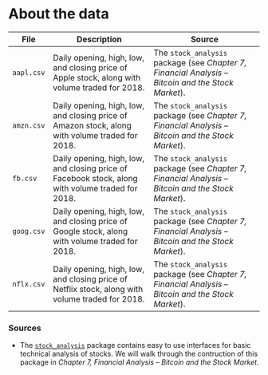 # About the data

| File | Description | Source |
| --- | --- | --- |
| `aapl.csv` | Daily opening, high, low, and closing price of Apple stock, along with volume traded for 2018. | The `stock_analysis` package (see *Chapter 7, Financial Analysis &ndash; Bitcoin and the Stock Market*). |
| `amzn.csv` | Daily opening, high, low, and closing price of Amazon stock, along with volume traded for 2018. | The `stock_analysis` package (see *Chapter 7, Financial Analysis &ndash; Bitcoin and the Stock Market*). |
| `fb.csv` | Daily opening, high, low, and closing price of Facebook stock, along with volume traded for 2018. | The `stock_analysis` package (see *Chapter 7, Financial Analysis &ndash; Bitcoin and the Stock Market*). |
| `goog.csv` | Daily opening, high, low, and closing price of Google stock, along with volume traded for 2018. | The `stock_analysis` package (see *Chapter 7, Financial Analysis &ndash; Bitcoin and the Stock Market*). |
| `nflx.csv` | Daily opening, high, low, and closing price of Netflix stock, along with volume traded for 2018. | The `stock_analysis` package (see *Chapter 7, Financial Analysis &ndash; Bitcoin and the Stock Market*). |

### Sources
- The [`stock_analysis`](https://github.com/stefmolin/stock-analysis) package contains easy to use interfaces for basic technical analysis of stocks. We will walk through the contruction of this package in *Chapter 7, Financial Analysis &ndash; Bitcoin and the Stock Market*.